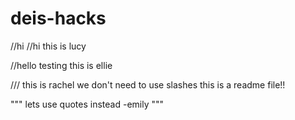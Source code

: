 # deis-hacks
//hi
//hi this is lucy

//hello testing this is ellie

/// this is rachel we don't need to use slashes this is a readme file!!

"""
lets use quotes instead -emily
"""
